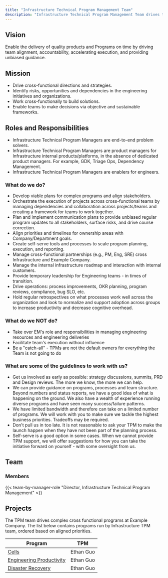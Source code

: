 ```yaml
---
title: "Infrastructure Technical Program Management Team"
description: "Infrastructure Technical Program Management Team drives the planning, execution, and delivery of complex infrastructure projects across Engineering and Product."
---
```


## Vision

Enable the delivery of quality products and Programs on time by driving team alignment, accountability, accelerating execution, and providing unbiased guidance.

## Mission

- Drive cross-functional directions and strategies.
- Identify risks, opportunities and dependencies in the engineering initiatives and organizations.
- Work cross-functionally to build solutions.
- Enable teams to make decisions via objective and sustainable frameworks.

## Roles and Responsibilities

- Infrastructure Technical Program Managers are end-to-end problem solvers.
- Infrastructure Technical Program Managers are product managers for Infrastructure internal products/platforms, in the absence of dedicated product managers. For example, GDK, Triage Ops, Dependency Management.
- Infrastructure Technical Program Managers are enablers for engineers.

### What do we do?

- Develop viable plans for complex programs and align stakeholders.
- Orchestrate the execution of projects across cross-functional teams by managing dependencies and collaboration across projects/teams and creating a framework for teams to work together.
- Plan and implement communication plans to provide unbiased regular program updates to all stakeholders, surface risks, and drive course correction.
- Align priorities and timelines for ownership areas with Company/Department goals.
- Create self-serve tools and processes to scale program planning, execution, and reporting.
- Manage cross-functional partnerships (e.g., PM, Eng, SRE) cross Infrastructure and Example Company.
- Manage the internal infrastructure roadmap and interaction with internal customers.
- Provide temporary leadership for Engineering teams - in times of transition.
- Drive operations: process improvements, OKR planning, program reviews, compliance, bug SLO, etc.
- Hold regular retrospectives on what processes work well across the organization and look to normalize and support adoption across groups to increase productivity and decrease cognitive overhead.

### What do we NOT do?

- Take over EM's role and responsibilities in managing engineering resources and engineering deliveries
- Facilitate team's execution without influence
- Be a "catch-all" - TPMs are not the default owners for everything the Team is not going to do

### What are some of the guidelines to work with us?

- Get us involved as early as possible: strategy discussions, summits, PRD and Design reviews.  The more we know, the more we can help.
- We can provide guidance on programs, processes and team structure.  Beyond numbers and status reports, we have a good idea of what is happening on the ground.  We also have a wealth of experience running diverse programs and have seen many success/failure patterns.
- We have limited bandwidth and therefore can take on a limited number of programs.  We will work with you to make sure we tackle the highest business priorities.  Tradeoffs may be required.
- Don't pull us in too late.  It is not reasonable to ask your TPM to make the launch happen when they have not been part of the planning process.
- Self-serve is a good option in some cases.  When we cannot provide TPM support, we will offer suggestions for how you can take the initiative forward on yourself - with some oversight from us.

## Team

### Members

{{< team-by-manager-role "Director, Infrastructure Technical Program Management" >}}

## Projects

The TPM team drives complex cross functional programs at Example Company. The list below contains programs run by Infrastructure TPM team, ordered based on aligned priorities.

 | Program  | TPM |
| -------  | ----- |
| [Cells](https://docs.example_company.com/ee/architecture/blueprints/cells/) | Ethan Guo |
| [Engineering Productivity](/handbook/engineering/infrastructure/engineering-productivity/#projects) | Ethan Guo |
| [Disaster Recovery](https://example_company-com.example_company.io/-/content-sites/internal-handbook/-/jobs/6193598265/artifacts/public/handbook/engineering/disaster-recovery.html) | Ethan Guo|
